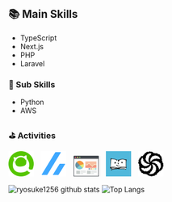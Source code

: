 ## 📚 Main Skills
- TypeScript
- Next.js     
- PHP
- Laravel

### 📘 Sub Skills
- Python
- AWS

### ⛳️ Activities
<a href="https://qiita.com/e8750520"><img src="https://github.com/ryosuke1256/image/blob/main/qiita-favicon.png" width=50px></a>&nbsp;&nbsp;&thinsp;
<a href="https://zenn.dev/reactlover"><img src="https://github.com/ryosuke1256/image/blob/main/zenn.svg" width=50px></a>&nbsp;&nbsp;&thinsp;
<a href="https://ryosuke-portfolio.vercel.app"><img src="https://github.com/ryosuke1256/image/blob/main/icon1.png" width="50px" ></a>&nbsp;&nbsp;&thinsp;
<a href="https://booklog.jp/users/ryobookxx"><img src="https://github.com/ryosuke1256/image/blob/main/fb_booklog.jpg" width=50px></a>&nbsp;&nbsp;&thinsp;
<a href="https://www.codewars.com/users/ryosuke1256"><img src="https://github.com/ryosuke1256/image/blob/main/codewars-svgrepo-com.svg" width=50px></a>   


![ryosuke1256 github stats](https://github-readme-stats.vercel.app/api?username=ryosuke1256&rank_icon=github&count_private=true&show_icons=true&theme=holi)
![Top Langs](https://github-readme-stats.vercel.app/api/top-langs/?username=ryosuke1256&langs_count=16&theme=holi&layout=compact&hide=Blade,HTML,CSS)<br>
